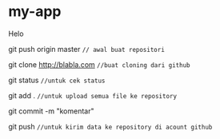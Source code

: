 my-app
======

Helo

git push origin master `// awal buat repositori`

git clone http://blabla.com `//buat cloning dari github`

git status `//untuk cek status`

git add . `//untuk upload semua file ke repository`

git commit -m "komentar" 

git push `//untuk kirim data ke repository di acount github`